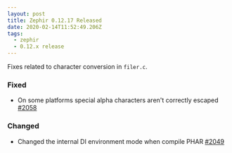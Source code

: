 ```yaml
---
layout: post
title: Zephir 0.12.17 Released
date: 2020-02-14T11:52:49.206Z
tags:
  - zephir
  - 0.12.x release
---
```

Fixes related to character conversion in `filer.c`.

### Fixed
- On some platforms special alpha characters aren't correctly escaped
  [#2058](https://github.com/phalcon/zephir/pull/2058)

### Changed
- Changed the internal DI environment mode when compile PHAR
  [#2049](https://github.com/phalcon/zephir/pull/2049)

